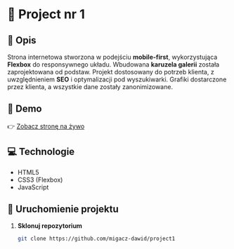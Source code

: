 # 🎨 Project nr 1

## 📝 Opis
Strona internetowa stworzona w podejściu **mobile-first**, wykorzystująca **Flexbox** do responsywnego układu. Wbudowana **karuzela galerii** została zaprojektowana od podstaw. Projekt dostosowany do potrzeb klienta, z uwzględnieniem **SEO** i optymalizacji pod wyszukiwarki. Grafiki dostarczone przez klienta, a wszystkie dane zostały zanonimizowane.

## 🔗 Demo
👉 [Zobacz stronę na żywo](https://twojadomena.com)  

## 💻 Technologie
- HTML5  
- CSS3 (Flexbox)  
- JavaScript  

## 📂 Uruchomienie projektu
1. **Sklonuj repozytorium**  
   ```bash
   git clone https://github.com/migacz-dawid/project1
